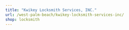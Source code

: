 ```yaml
---
title: "Kwikey Locksmith Services, INC."
url: /west-palm-beach/kwikey-locksmith-services-inc/
shop: locksmith
---
```

